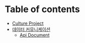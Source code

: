 # Table of contents

* [Culture Project](README.md)
* [데이터 커뮤니케이션](datacommunicationdoc/README.md)
  * [Api Document](datacommunicationdoc/api-document.md)

